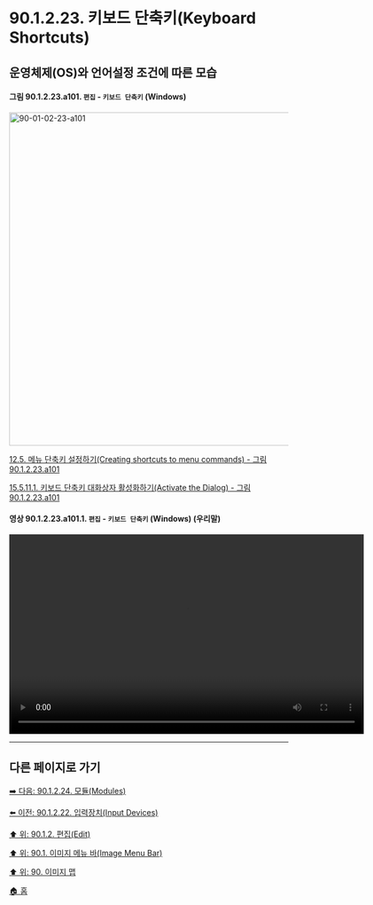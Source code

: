 # 90.1.2.23. 키보드 단축키(Keyboard Shortcuts)
## 운영체제(OS)와 언어설정 조건에 따른 모습

<a id="90-01-02-23-a101"></a>

#### 그림 90.1.2.23.a101. `편집` - `키보드 단축키` (Windows)
<img width="980" height="601" alt="90-01-02-23-a101" src="https://github.com/user-attachments/assets/ea71c16d-2b11-4b94-aaac-01b83d7bf22e" />

[12.5. 메뉴 단축키 설정하기(Creating shortcuts to menu commands) - 그림 90.1.2.23.a101](./12-05-creating-shortcuts-to-menu-commands.md#90-01-02-23-a101)

[15.5.11.1. 키보드 단축키 대화상자 활성화하기(Activate the Dialog) - 그림 90.1.2.23.a101](./15-05-11-01-activating_the_dialog.md#90-01-02-23-a101)

<a id="90-01-02-23-a101-01"></a>

#### 영상 90.1.2.23.a101.1. `편집` - `키보드 단축키` (Windows) (우리말)
<video controls="controls" width="640" height="360" src="https://github.com/user-attachments/assets/5dd6305a-356f-45bb-af6e-7c1669d0627f"></video>

***

## 다른 페이지로 가기

[➡️ 다음: 90.1.2.24. 모듈(Modules)](./90-01-02-24-modules.md)

[⬅️ 이전: 90.1.2.22. 입력장치(Input Devices)](./90-01-02-22-input_devices.md)

[⬆️ 위: 90.1.2. 편집(Edit)](./90-01-02-00-edit.md)

[⬆️ 위: 90.1. 이미지 메뉴 바(Image Menu Bar)](./90-01-00-image-menu-bar.md)

[⬆️ 위: 90. 이미지 맵](./90-00-image-map.md)

[🏠 홈](./00-home.md)